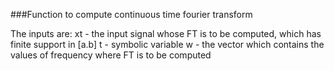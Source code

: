 ###Function to compute continuous time fourier transform

The inputs are:
xt - the input signal whose FT is to be computed, which has finite support in [a.b]
t - symbolic variable
w - the vector which contains the values of frequency where FT is to be computed